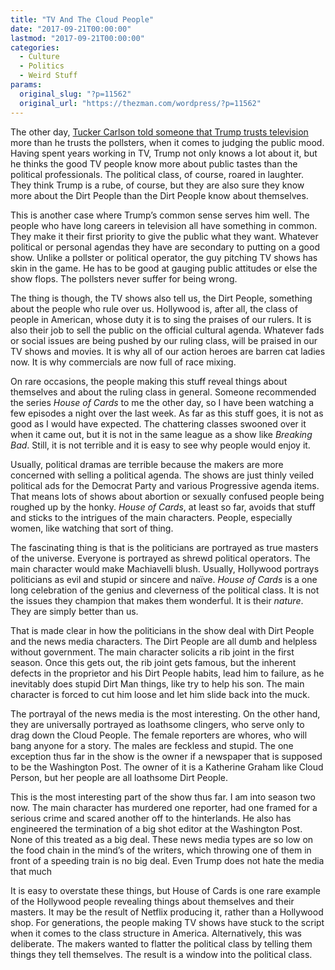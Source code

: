 ```yaml
---
title: "TV And The Cloud People"
date: "2017-09-21T00:00:00"
lastmod: "2017-09-21T00:00:00"
categories:
  - Culture
  - Politics
  - Weird Stuff
params:
  original_slug: "?p=11562"
  original_url: "https://thezman.com/wordpress/?p=11562"
---
```


The other day, [Tucker Carlson told someone that Trump trusts
television](http://dailycaller.com/2017/09/17/tucker-trump-thinks-tv-more-accurately-reveals-the-publics-beliefs-than-polls-do/)
more than he trusts the pollsters, when it comes to judging the public
mood. Having spent years working in TV, Trump not only knows a lot about
it, but he thinks the good TV people know more about public tastes than
the political professionals. The political class, of course, roared in
laughter. They think Trump is a rube, of course, but they are also sure
they know more about the Dirt People than the Dirt People know about
themselves.

This is another case where Trump’s common sense serves him well. The
people who have long careers in television all have something in common.
They make it their first priority to give the public what they want.
Whatever political or personal agendas they have are secondary to
putting on a good show. Unlike a pollster or political operator, the guy
pitching TV shows has skin in the game. He has to be good at gauging
public attitudes or else the show flops. The pollsters never suffer for
being wrong.

The thing is though, the TV shows also tell us, the Dirt People,
something about the people who rule over us. Hollywood is, after all,
the class of people in American, whose duty it is to sing the praises of
our rulers. It is also their job to sell the public on the official
cultural agenda. Whatever fads or social issues are being pushed by our
ruling class, will be praised in our TV shows and movies. It is why all
of our action heroes are barren cat ladies now. It is why commercials
are now full of race mixing.

On rare occasions, the people making this stuff reveal things about
themselves and about the ruling class in general. Someone recommended
the series *House of Cards* to me the other day, so I have been watching
a few episodes a night over the last week. As far as this stuff goes, it
is not as good as I would have expected. The chattering classes swooned
over it when it came out, but it is not in the same league as a show
like *Breaking Bad*. Still, it is not terrible and it is easy to see why
people would enjoy it.

Usually, political dramas are terrible because the makers are more
concerned with selling a political agenda. The shows are just thinly
veiled political ads for the Democrat Party and various Progressive
agenda items. That means lots of shows about abortion or sexually
confused people being roughed up by the honky. *House of Cards*, at
least so far, avoids that stuff and sticks to the intrigues of the main
characters. People, especially women, like watching that sort of thing.

The fascinating thing is that is the politicians are portrayed as true
masters of the universe. Everyone is portrayed as shrewd political
operators. The main character would make Machiavelli blush. Usually,
Hollywood portrays politicians as evil and stupid or sincere and naïve.
*House of Cards* is a one long celebration of the genius and cleverness
of the political class. It is not the issues they champion that makes
them wonderful. It is their *nature*. They are simply better than us.

That is made clear in how the politicians in the show deal with Dirt
People and the news media characters. The Dirt People are all dumb and
helpless without government. The main character solicits a rib joint in
the first season. Once this gets out, the rib joint gets famous, but the
inherent defects in the proprietor and his Dirt People habits, lead him
to failure, as he inevitably does stupid Dirt Man things, like try to
help his son. The main character is forced to cut him loose and let him
slide back into the muck.

The portrayal of the news media is the most interesting. On the other
hand, they are universally portrayed as loathsome clingers, who serve
only to drag down the Cloud People. The female reporters are whores, who
will bang anyone for a story. The males are feckless and stupid. The one
exception thus far in the show is the owner if a newspaper that is
supposed to be the Washington Post. The owner of it is a Katherine
Graham like Cloud Person, but her people are all loathsome Dirt People.

This is the most interesting part of the show thus far. I am into season
two now. The main character has murdered one reporter, had one framed
for a serious crime and scared another off to the hinterlands. He also
has engineered the termination of a big shot editor at the Washington
Post. None of this treated as a big deal. These news media types are so
low on the food chain in the mind’s of the writers, which throwing one
of them in front of a speeding train is no big deal. Even Trump does not
hate the media that much

It is easy to overstate these things, but House of Cards is one rare
example of the Hollywood people revealing things about themselves and
their masters. It may be the result of Netflix producing it, rather than
a Hollywood shop. For generations, the people making TV shows have stuck
to the script when it comes to the class structure in America.
Alternatively, this was deliberate. The makers wanted to flatter the
political class by telling them things they tell themselves. The result
is a window into the political class.
